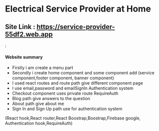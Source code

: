 # Electrical Service Provider at Home

## Site Link : https://service-provider-55df2.web.app
: 


#### Website summary
* Firstly i am create a menu part
* Secondly i create home component and some component add (service component,footer component, banner component) 
* I used react routes and route path give different component page
* I use email,password and emailSignIn Authentication system
* Checkout component uses private route RequireAuth
* Blog path give answers to the question
* About path give about me
* Sign In and Sign Up path use for authentication system


(React hook,React router,React Boostrap,Boostrap,Firebase google, Authentication hook,RequireAuth)
